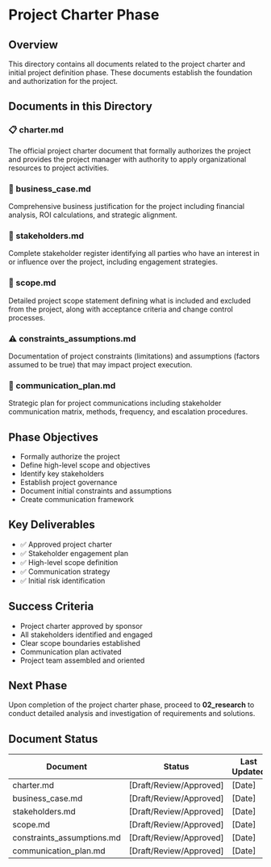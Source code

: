 # Project Charter Phase

## Overview
This directory contains all documents related to the project charter and initial project definition phase. These documents establish the foundation and authorization for the project.

## Documents in this Directory

### 📋 charter.md
The official project charter document that formally authorizes the project and provides the project manager with authority to apply organizational resources to project activities.

### 💼 business_case.md
Comprehensive business justification for the project including financial analysis, ROI calculations, and strategic alignment.

### 👥 stakeholders.md  
Complete stakeholder register identifying all parties who have an interest in or influence over the project, including engagement strategies.

### 🎯 scope.md
Detailed project scope statement defining what is included and excluded from the project, along with acceptance criteria and change control processes.

### ⚠️ constraints_assumptions.md
Documentation of project constraints (limitations) and assumptions (factors assumed to be true) that may impact project execution.

### 📢 communication_plan.md
Strategic plan for project communications including stakeholder communication matrix, methods, frequency, and escalation procedures.

## Phase Objectives
- Formally authorize the project
- Define high-level scope and objectives  
- Identify key stakeholders
- Establish project governance
- Document initial constraints and assumptions
- Create communication framework

## Key Deliverables
- ✅ Approved project charter
- ✅ Stakeholder engagement plan
- ✅ High-level scope definition
- ✅ Communication strategy
- ✅ Initial risk identification

## Success Criteria
- Project charter approved by sponsor
- All stakeholders identified and engaged
- Clear scope boundaries established
- Communication plan activated
- Project team assembled and oriented

## Next Phase
Upon completion of the project charter phase, proceed to **02_research** to conduct detailed analysis and investigation of requirements and solutions.

## Document Status

| Document | Status | Last Updated | Owner |
|----------|---------|--------------|-------|
| charter.md | [Draft/Review/Approved] | [Date] | [Name] |
| business_case.md | [Draft/Review/Approved] | [Date] | [Name] |
| stakeholders.md | [Draft/Review/Approved] | [Date] | [Name] |
| scope.md | [Draft/Review/Approved] | [Date] | [Name] |
| constraints_assumptions.md | [Draft/Review/Approved] | [Date] | [Name] |
| communication_plan.md | [Draft/Review/Approved] | [Date] | [Name] |
